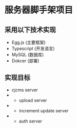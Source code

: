 # 服务器脚手架项目

## 采用以下技术实现
- Egg.js (主要框架)
- Typescript (开发语言)
- MySQL (数据库)
- Dokcer (部署)

## 实现目标
- cjcms server
- - upload server
- - increment update server
- - auth server
